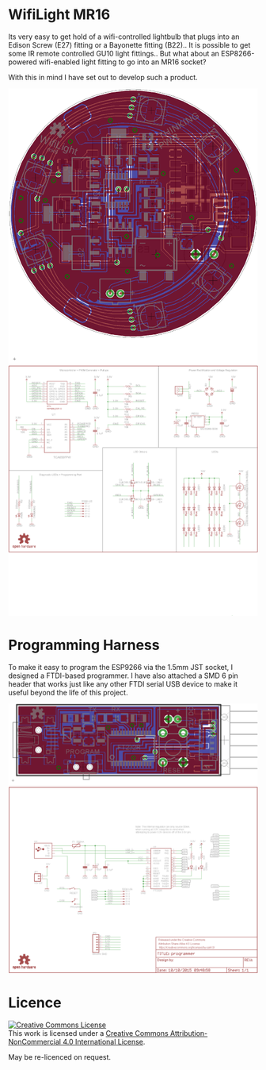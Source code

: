 # WifiLight MR16

Its very easy to get hold of a wifi-controlled lightbulb that plugs into an Edison Screw (E27) fitting or a Bayonette fitting (B22).. It is possible to get some IR remote controlled GU10 light fittings.. But what about an ESP8266-powered wifi-enabled light fitting to go into an MR16 socket?

With this in mind I have set out to develop such a product.

![alt text](https://raw.githubusercontent.com/matthewbaggett/wifi-recessed-lightbulb/mk6/wifilight.brd.png)
![alt text](https://raw.githubusercontent.com/matthewbaggett/wifi-recessed-lightbulb/mk6/wifilight.sch.png)

# Programming Harness

To make it easy to program the ESP9266 via the 1.5mm JST socket, I designed a FTDI-based programmer. I have also attached a SMD 6 pin header that works just like any other FTDI serial USB device to make it useful beyond the life of this project.

![alt text](https://raw.githubusercontent.com/matthewbaggett/wifi-recessed-lightbulb/mk6/programmer.brd.png)
![alt text](https://raw.githubusercontent.com/matthewbaggett/wifi-recessed-lightbulb/mk6/programmer.sch.png)

# Licence

<a rel="license" href="http://creativecommons.org/licenses/by-nc/4.0/"><img alt="Creative Commons License" style="border-width:0" src="https://i.creativecommons.org/l/by-nc/4.0/88x31.png" /></a><br />This work is licensed under a <a rel="license" href="http://creativecommons.org/licenses/by-nc/4.0/">Creative Commons Attribution-NonCommercial 4.0 International License</a>.

May be re-licenced on request.
